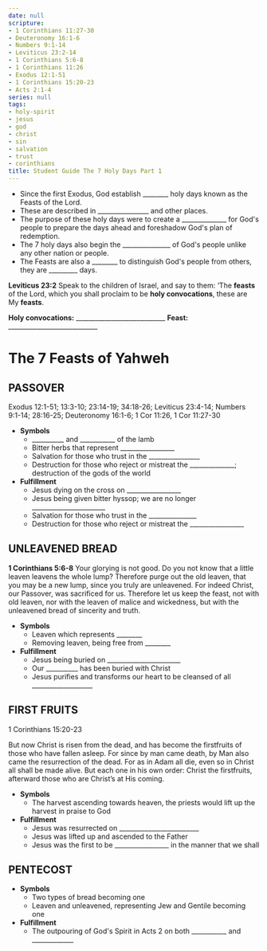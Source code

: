 ```yaml
---
date: null
scripture:
- 1 Corinthians 11:27-30
- Deuteronomy 16:1-6
- Numbers 9:1-14
- Leviticus 23:2-14
- 1 Corinthians 5:6-8
- 1 Corinthians 11:26
- Exodus 12:1-51
- 1 Corinthians 15:20-23
- Acts 2:1-4
series: null
tags:
- holy-spirit
- jesus
- god
- christ
- sin
- salvation
- trust
- corinthians
title: Student Guide The 7 Holy Days Part 1
---
```



- Since the first Exodus, God establish ________ holy days known as the Feasts of the Lord.
- These are described in ________________ and other places.
- The purpose of these holy days were to create a ______________ for God's people to prepare the days ahead and foreshadow God's plan of redemption.
- The 7 holy days also begin the _______________ of God's people unlike any other nation or people.
- The Feasts are also a ________ to distinguish God's people from others, they are _________ days.

**Leviticus 23:2**
Speak to the children of Israel, and say to them: ‘The **feasts** of the Lord, which you shall proclaim to be **holy convocations**, these are My **feasts**.

**Holy convocations:** ____________________________
**Feast:** ____________________________

# The 7 Feasts of Yahweh

## PASSOVER

Exodus 12:1-51; 13:3-10; 23:14-19; 34:18-26; Leviticus 23:4-14; Numbers 9:1-14; 28:16-25; Deuteronomy 16:1-6; 1 Cor 11:26, 1 Cor 11:27-30

- **Symbols**
    - __________ and ___________ of the lamb
    - Bitter herbs that represent _________________
    - Salvation for those who trust in the ________________
    - Destruction for those who reject or mistreat the ______________; destruction of the gods of the world
- **Fulfillment**
    - Jesus dying on the cross on _________________
    - Jesus being given bitter hyssop; we are no longer _______________________
    - Salvation for those who trust in the _______________
    - Destruction for those who reject or mistreat the _________________

## UNLEAVENED BREAD

**1 Corinthians 5:6-8**
Your glorying is not good. Do you not know that a little leaven leavens the whole lump? Therefore purge out the old leaven, that you may be a new lump, since you truly are unleavened. For indeed Christ, our Passover, was sacrificed for us. Therefore let us keep the feast, not with old leaven, nor with the leaven of malice and wickedness, but with the unleavened bread of sincerity and truth.

- **Symbols**
    - Leaven which represents ________
    - Removing leaven, being free from ________
- **Fulfillment**
    - Jesus being buried on _______________________
    - Our __________ has been buried with Christ
    - Jesus purifies and transforms our heart to be cleansed of all ___________________

## FIRST FRUITS

1 Corinthians 15:20-23

But now Christ is risen from the dead, and has become the firstfruits of those who have fallen asleep. For since by man came death, by Man also came the resurrection of the dead. For as in Adam all die, even so in Christ all shall be made alive. But each one in his own order: Christ the firstfruits, afterward those who are Christ’s at His coming.

- **Symbols**
    - The harvest ascending towards heaven, the priests would lift up the harvest in praise to God
- **Fulfillment**
    - Jesus was resurrected on _________________________
    - Jesus was lifted up and ascended to the Father
    - Jesus was the first to be _________________ in the manner that we shall

## PENTECOST

- **Symbols**
    - Two types of bread becoming one
    - Leaven and unleavened, representing Jew and Gentile becoming one
- **Fulfillment**
    - The outpouring of God's Spirit in Acts 2 on both ___________ and _____________
